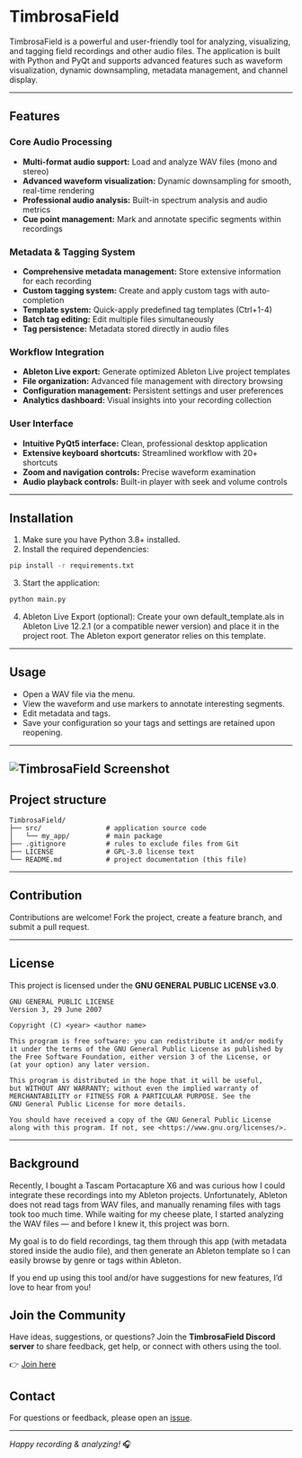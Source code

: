 # TimbrosaField

TimbrosaField is a powerful and user-friendly tool for analyzing, visualizing, and tagging field recordings and other audio files. The application is built with Python and PyQt and supports advanced features such as waveform visualization, dynamic downsampling, metadata management, and channel display.

---

## Features

### Core Audio Processing
- **Multi-format audio support:** Load and analyze WAV files (mono and stereo)
- **Advanced waveform visualization:** Dynamic downsampling for smooth, real-time rendering
- **Professional audio analysis:** Built-in spectrum analysis and audio metrics
- **Cue point management:** Mark and annotate specific segments within recordings

### Metadata & Tagging System
- **Comprehensive metadata management:** Store extensive information for each recording
- **Custom tagging system:** Create and apply custom tags with auto-completion
- **Template system:** Quick-apply predefined tag templates (Ctrl+1-4)
- **Batch tag editing:** Edit multiple files simultaneously
- **Tag persistence:** Metadata stored directly in audio files

### Workflow Integration
- **Ableton Live export:** Generate optimized Ableton Live project templates
- **File organization:** Advanced file management with directory browsing
- **Configuration management:** Persistent settings and user preferences
- **Analytics dashboard:** Visual insights into your recording collection

### User Interface
- **Intuitive PyQt5 interface:** Clean, professional desktop application
- **Extensive keyboard shortcuts:** Streamlined workflow with 20+ shortcuts
- **Zoom and navigation controls:** Precise waveform examination
- **Audio playback controls:** Built-in player with seek and volume controls

---

## Installation

1. Make sure you have Python 3.8+ installed.  
2. Install the required dependencies:

```bash
pip install -r requirements.txt
```

3. Start the application:

```bash
python main.py
```
4. Ableton Live Export (optional): Create your own default_template.als in Ableton Live 12.2.1 (or a compatible newer version) and place it in the project root. The Ableton export generator relies on this template.
---

## Usage

- Open a WAV file via the menu.  
- View the waveform and use markers to annotate interesting segments.  
- Edit metadata and tags.  
- Save your configuration so your tags and settings are retained upon reopening.

---
![TimbrosaField Screenshot](./screenshots/main-interface.png)
---
## Project structure

```
TimbrosaField/
├── src/                # application source code
│   └── my_app/         # main package
├── .gitignore          # rules to exclude files from Git
├── LICENSE             # GPL‑3.0 license text
└── README.md           # project documentation (this file)
```

---

## Contribution

Contributions are welcome! Fork the project, create a feature branch, and submit a pull request.

---

## License

This project is licensed under the **GNU GENERAL PUBLIC LICENSE v3.0**.

```
GNU GENERAL PUBLIC LICENSE
Version 3, 29 June 2007

Copyright (C) <year> <author name>

This program is free software: you can redistribute it and/or modify
it under the terms of the GNU General Public License as published by
the Free Software Foundation, either version 3 of the License, or
(at your option) any later version.

This program is distributed in the hope that it will be useful,
but WITHOUT ANY WARRANTY; without even the implied warranty of
MERCHANTABILITY or FITNESS FOR A PARTICULAR PURPOSE. See the
GNU General Public License for more details.

You should have received a copy of the GNU General Public License
along with this program. If not, see <https://www.gnu.org/licenses/>.
```

---
## Background

Recently, I bought a Tascam Portacapture X6 and was curious how I could integrate these recordings into my Ableton projects. Unfortunately, Ableton does not read tags from WAV files, and manually renaming files with tags took too much time. While waiting for my cheese plate, I started analyzing the WAV files — and before I knew it, this project was born.

My goal is to do field recordings, tag them through this app (with metadata stored inside the audio file), and then generate an Ableton template so I can easily browse by genre or tags within Ableton.

If you end up using this tool and/or have suggestions for new features, I’d love to hear from you!



## Join the Community

Have ideas, suggestions, or questions? Join the **TimbrosaField Discord server** to share feedback, get help, or connect with others using the tool.

👉 [Join here](https://discord.gg/d6ntrW3HHc)


## Contact

For questions or feedback, please open an [issue](https://github.com/D8bp8Ags/TimbrosaField/issues).

---

*Happy recording & analyzing!* 🎧

